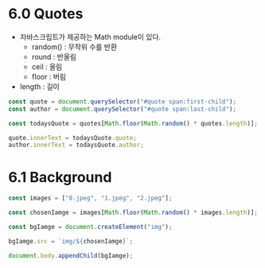 # 6.0 Quotes

- 자바스크립트가 제공하는 Math module이 있다.
  - random() : 무작위 수를 반환
  - round : 반올림
  - ceil : 올림
  - floor : 버림
- length : 길이

```js
const quote = document.querySelector("#quote span:first-child");
const author = document.querySelector("#quote span:last-child");

const todaysQuote = quotes[Math.floor(Math.random() * quotes.length)];

quote.innerText = todaysQuote.quote;
author.innerText = todaysQuote.author;
```

# 6.1 Background

```js
const images = ["0.jpeg", "1.jpeg", "2.jpeg"];

const chosenIamge = images[Math.floor(Math.random() * images.length)];

const bgIamge = document.createElement("img");

bgIamge.src = `img/${chosenIamge}`;

document.body.appendChild(bgIamge);
```

